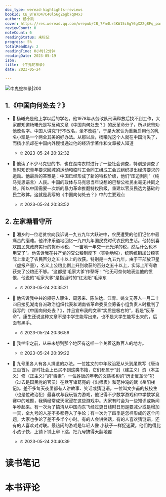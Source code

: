 ```yaml
---
doc_type: weread-highlights-reviews
bookId: CB_8TW7D47C40l56gZ6gb7qO4xJ
author: 杨小凯
cover: https://res.weread.qq.com/wrepub/CB_7Pn4Lr4KW15i6gY6gX22g8Fq_parsecover
reviewCount: 0
noteCount: 6
readingStatus: 未标记
progress: 5%
totalReadDay: 2
readingTime: 0小时12分钟
readingDate: 2023-05-19
isbn: 
title: 《牛鬼蛇神录》
date: 2023-05-24

---
```


![ 牛鬼蛇神录|200](https://res.weread.qq.com/wrepub/CB_7Pn4Lr4KW15i6gY6gX22g8Fq_parsecover)


## 1.《中国向何处去？》


- 📌 杨曦光是他上学以后的学名。他1978年从劳改队刑满释放后找不到工作，大家都知道杨曦光是写反动文章《中国向何处去？》的反革命分子，所以爸爸劝他改名字。中国人讲究“行不改名，坐不改姓”，于是大家认为重新启用他的乳名小凯是一个两全其美的好办法。从那以后，杨曦光这个人就在中国消失了，而杨小凯却在中国内外慢慢通过他的经济学著作和文章被人知道 
    - ⏱ 2023-05-24 20:32:32 

- 📌 他读了不少马克思的书，也在湖南农村进行了一些社会调查，特别是调查了当时知识青年要求回城的运动和临时工合同工组成工会式组织提出经济要求的运动。他最后的答案是：中国已经形成了新的特权阶级，他们“压迫剥削”（纯马克思语言）人民。中国的政体与马克思当年设想的巴黎公社民主毫无共同之处。所以中国需要一次新的暴力革命推翻特权阶级，重建以官员民选为基础的民主政体。这就是我写的《中国向何处去？》中的主要观点 
    - ⏱ 2023-05-24 20:33:52 
## 2. 左家塘看守所


- 📌 湘乡的一位老贫农向我诉说一九五九年大跃进中，农民遭受的他们记忆中最痛苦的磨难。他津津乐道地回忆一九四九年国民党时代农民的生活。他特别喜欢国民党政府实行的货币地税，“一亩地一年交一元光洋的税，然后什么也不用交了”。他告诉我在共产党的交公粮制度下（实物地税），统购统销加公粮实际上拿走了农民百分之五十以上的收获。特别是一九五九年，由于干部放卫星（虚报产量），名义上公粮比例上升到收获的百分之五十以上，实际上所有收获交了公粮还不够。“这都是‘毛家大爹’作孽呀！”他无可奈何地表达他的愤恨，他说的“毛家大爹”是指当时的“红太阳”毛泽东 
    - ⏱ 2023-05-24 20:35:21 

- 📌 他告诉我中共的领导人康生、周恩来、陈伯达、江青、姚文元等人一月二十四日接见湖南各派政治组织代表和湖南省革命委员会筹备小组负责人时批判了我写的《中国向何处去？》，并且宣布我的文章“实质是极右的”，我是“反革命”。康生还说这种文章不是中学生能写出来，也不是大学生能写出来的，后面有黑手。 
    - ⏱ 2023-05-24 20:36:59 

- 📌 我坐牢之前，从来未想到那个地区有这样一个关着这数百人的地方。 
    - ⏱ 2023-05-24 20:39:22 

- 📌 九号里各人有各人排遣的办法。一位姓文的中年政治犯从头到尾默写《唐诗三百首》。那时社会上已买不到这类书籍，它们都属于“封（建主义）资（本主义）修（正主义）”的“毒素”。一位姓唐的年老的文质彬彬的“历史反革命”犯（过去是国民党的官员）在默写诸葛亮的《出师表》和范仲淹的赋《岳阳楼记》。差不多每天夜里都有人讲故事、笑话或猜谜语。一位叫文少甫的技校生（也是位政治犯）最喜欢与我玩智力游戏，他记得不少数学游戏和中学数学竞赛中的难题，我俩经常成天沉浸在这些游戏中。大家有时会为一些知识或新闻争吵起来。有一次为了搞清从中国向东飞经过更日线时日历是要减少或是增加一天，全九号的人差不多都卷入了争论；有一次为了四季是怎样形成的这个问题，大家也争论了差不多半个小时。有的人会讲笑话，有的人喜欢猜谜语，还有的人喜欢对对联。最热闹的游戏是年轻人像
小孩子一样捉迷藏。他们跑得比小孩子快，上铺下铺上窜下跳，把九号搞得天翻地覆 
    - ⏱ 2023-05-24 20:40:39 

# 读书笔记


# 本书评论
